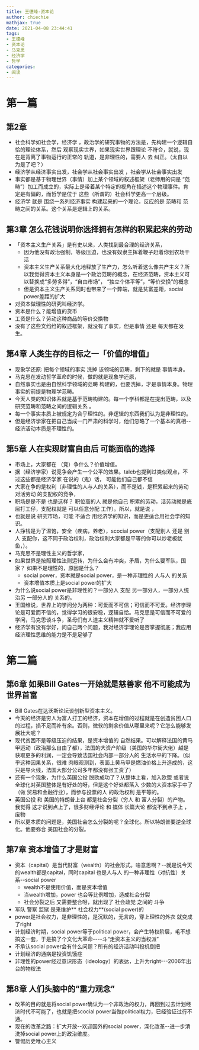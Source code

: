 ```yaml
---
title: 王德峰-资本论
author: chiechie
mathjax: true
date: 2021-04-08 23:44:41
tags:
- 王德峰
- 资本论
- 马克思
- 经济学
- 哲学
categories:
- 阅读
---
```



# 第一篇

## 第2章

- 社会科学如社会学，经济学 ，政治学的研究事物的方法是，先构建一个逻辑自恰的理论体系，然后 观察现实世界，如果现实世界跟理论 不符合，就说，现在是背离了事物运行的正常的 轨道，是非理性的，需要人 去 纠正。（太自以为是了吧？）
- 经济学从经济事实出发，社会学从社会事实出发 ，社会学从社会事实出发
- 事实都是基于物理世界（事情）加上某个领域的叙述框架（老师用的词是 “范畴”）加工而成立的，实际上是带着某个特定的视角在描述这个物理事件。肯定是有偏的，而哲学是位于 这些（所谓的）社会科学更高一个层级。
- 经济学 就是 围绕一系列经济事实 构建起来的一个理论，反应的是 范畴和 范畴之间的关系。这个关系是逻辑上的关系。

## 第3章 怎么花钱说明你选择拥有怎样的积累起来的劳动

- 「资本主义生产关系」是有史以来，人类找到最合理的经济关系，
  - 因为他没有政治强制，等级压迫，也没有奴隶主挥着鞭子赶着你到农场干活
  - 资本主义生产关系最大化地释放了生产力，怎么听着这么像共产主义？所以我觉得资本主义本身是一个政治范畴的概念，在经济范畴，资本主义可以替换成“多劳多得”，“自由市场”， “独立个体平等”，“等价交换”的概念
  - 但是资本主义生产关系同时也带来了一个弊端，就是贫富差距，social power差距的扩大
- 对资本做理性的研究叫经济学。
- 资本是什么？能增值的货币
- 工资是什么？劳动这种商品的等价交换物
- 没有了这些文绉绉的叙述框架，就没有了事实，但是事情 还是 每天都在发生。

## 第4章 人类生存的目标之一「价值的增值」

- 现象学还原: 把每个领域的事实 洗掉 该领域的范畴，剩下的就是 事情本身。
- 马克思在发动哲学革命的时候，做的就是现象学还原，
- 自然事实也是由自然科学领域的范畴 构建的，也要洗掉，才是事情本身。物理事实的前提是物理学范畴。
- 今天人类的知识体系就是基于范畴构建的。每一个学科都是在提出范畴，以及研究范畴和范畴之间的逻辑关系 。
- 每一个事实本质上被规定为合乎理性的。非逻辑的东西我们认为是非理性的。
- 但是经济学家在把自己当成一门严肃的科学时，他们忽略了一个基本的真相--经济活动本质是不理性的。

## 第5章 人在实现财富自由后 可能面临的选择

- 市场上，大家都在 （竞）争什么？价值增值。
- 据（经济学家）说竞争会产生一个公平的效果。taleb也提到过类似观点，不过这些都是经济学家 在说的（鬼）话， 可能他们自己都不信
- 大家在争的是权利（非理性的人与人的关系），而不是钱，是积累起来的劳动对活劳动 的支配权的竞争，
- 职场是是不是 也是这样？ 职位高的人 就是他自己 积累的劳动，活劳动就是底层打工仔，支配权就是 可以任意分配 工作）。所以，就是说 ，
- 也就是说 研究市场，可能 不适合 用经济学的知识，而是更适合用社会学的知识。
- 人挣钱是为了温饱，安全（疾病，养老），scocial power（支配别人 还是 别人 支配你，这不同于政治权利，政治权利大家都是平等的你可以炒老板鱿鱼，）。
- 马克思不是理性主义的哲学家，
- 如果世界是按照理性法则运转，为什么会有冲突，矛盾，为什么要军队，国家？ 如果不是理性的，原因是什么？
    - social power，资本就是social power，是一种非理性的 人与人 的关系
    - 资本增值本质上是social power的扩大
- 为什么说social power是非理性的？一部分人 支配 另一部分人，一部分人统治另 一部分人的 关系的。
- 王国维说，世界上的学问分为两种：可爱而不可信；可信而不可爱。经济学理论是可爱而不信的，觉得学习的很安稳，逻辑自恰。马克思是可信而不可爱的学问，马克思谈斗争，圣母们有人道主义精神就不爱听了
- 经济学有没有学好，问自己两个问题，我对经济学理论是否掌握彻底；我应用经济理性思维的能力是不是足够了

# 第二篇

## 第6章 如果Bill Gates一开始就是慈善家 他不可能成为世界首富

- Bill Gates在达沃斯论坛谈创新型资本主义。
- 今天的经济是穷人为富人打工的经济，资本在增值的过程就是在创造贫困人口的过程，损不足而补有余。否则，微软的剩余价值从哪里来呢？它怎么能够发展壮大呢？
- 现代贫困不是等级压迫的结果，是资本增值的 自然结果。可以解释法国的黄马甲运动（政治那么自由了都），法国的大资产阶级（美国的华尔街大佬）越是获取更多的利润，一定会导致法国社会内部一部分人的 生活水平的下降。（似乎这种因果关系，很难 肉眼观测到，表面上黄马甲是燃油价格上升造成的，这只是导火线，法国大部分公司多年都没有张工资了）
- 还有一个现象，为什么英国公投 脱欧成功了？从整体上看，加入欧盟 或者说 全球化对英国整体是有好处的呀，但是这个好处都落入 少数的大资本家手中了（做 贸易和金融行业），而参与投票的人 的政治权利 是平等的。
- 英国公投 和 美国的特朗普上台 都是社会分裂（穷人 和 富人分裂）的产物。我觉得 这才说到点上了，很多财经评论 和 媒体 长篇大论 都说不到点子上 ，废物
- 所以更本质的问题是，美国社会怎么分裂的呢？全球化。所以特朗普要逆全球化。他要弥合 美国社会的分裂。

## 第7章 资本增值了才是财富

- 资本（capital）是当代财富（wealth）的社会形式。啥意思啊？--就是说今天的wealth都是capital，同时capital 也是人与人 的一种非理性（对抗性）关系--social power
    - wealth不是使用价值，而是资本增值
    - 当wealth增加，power 也会等比例增加，造成社会分裂
    - 社会分裂之后 又需要整合呀，就出现了 社会政党 之间的 斗争
- 军队 警察 监狱 是来维护** 社会权力**(social power)的
- power是社会权力，是非理性的，是沉默的，无言的，穿上理性的外衣 就变成了right
- 计划经济时期，social power等于political power，会产生特权阶层，毛不想搞这一套，于是搞了个文化大革命----斗“走资本主义的当权派”
- 不承认social power会有什么问题？所有的经济活动叫投机倒把
- 计划经济的通病是投资饥饿症 
- 非理性的power经过意识形态（ideology）的表达，上升为right---2006年出台的物权法

## 第8章 人们头脑中的“重力观念”

- 改革的目的就是将social power确认为一个非政治的权力，再回到过去计划经济时代不可能了，也就是把scocial power当做political权力，已经验证过行不通。
- 现在的改革之路：扩大开放--欢迎国外的social power，深化改革--进一步清洗掉social power上的政治维度。
- 警惕历史唯心主义
